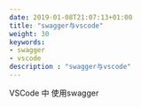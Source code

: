 ```yaml
---
date: 2019-01-08T21:07:13+01:00
title: "swagger与vscode"
weight: 30
keywords:
- swagger
- vscode
description : "swagger与vscode"
---
```



VSCode 中 使用swagger